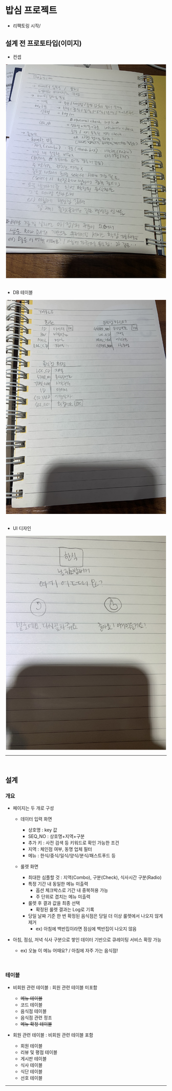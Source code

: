 # 밥심 프로젝트

- 리팩토링 시작/

## 설계 전 프로토타입(이미지)
- 컨셉

<div align=center>

<img src="img/01.concept.jpg" alt="컨셉" width="500"/>

</div>

<br>

- DB 테이블

<div align=center>

<img src="img/02.table.jpg" alt="테이블" width="500"/>

</div>

<br>

- UI 디자인

<div align=center>

<img src="img/03.design.jpg" alt="디자인" width="500"/>

</div>

<hr>
<br>

## 설계
### 개요
- 페이지는 두 개로 구성
  - 데이터 입력 화면
    - 상호명 : key 값
    - SEQ_NO : 상호명+지역+구분
    - 추가 키 : 사전 검색 등 키워드로 확인 가능한 조건
    - 지역 : 체인점 여부, 동명 업체 필터
    - 메뉴 : 한식/중식/일식/양식/분식/패스트푸드 등

  - 룰렛 화면
    - 최대한 심플할 것 : 지역(Combo), 구분(Check), 식사시간 구분(Radio)
    - 특정 기간 내 동일한 메뉴 미출력
      - 옵션 체크박스로 기간 내 중복허용 가능
      - 주 단위로 겹치는 메뉴 미출력
    - 룰렛 후 결과 값을 최종 선택
      - 확정된 룰렛 결과는 Log로 기록
    - 당일 날짜 기준 한 번 확정된 음식점은 당일 더 이상 룰렛에서 나오지 않게 제거
      - ex) 아침에 백반집이라면 점심에 백반집이 나오지 않음

- 아침, 점심, 저녁 식사 구분으로 쌓인 데이터 기반으로 큐레이팅 서비스 확장 가능
  - ex) 오늘 이 메뉴 어때요? / 아침에 자주 가는 음식점!

<br>

### 테이블
- 비회원 관련 테이블 : 회원 관련 테이블 미포함
  - ~~메뉴 테이블~~
  - 코드 테이블
  - 음식점 테이블
  - 음식점 관련 정조 
  - ~~메뉴 확정 테이블~~

- 회원 관련 테이블 : 비회원 관련 테이블 포함
  - 회원 테이블
  - 리뷰 및 평점 테이블
  - 게시판 테이블
  - 식사 테이블
  - 식단 테이블
  - 선호 테이블

<hr>
<br>
